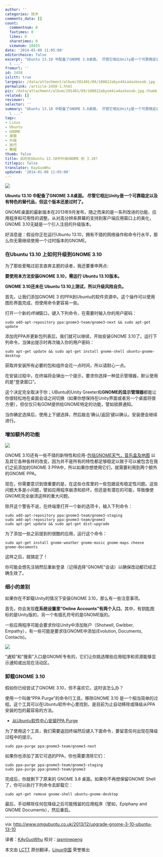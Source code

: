 ```yaml
---
author: ''
categories: 技术
comments_data: []
count:
  commentnum: 0
  favtimes: 0
  likes: 0
  sharetimes: 0
  viewnum: 10455
date: '2014-01-09 11:05:00'
editorchoice: false
excerpt: "Ubuntu 13.10 中配备了GNOME 3.8桌面。 尽管它相比Unity是一个可靠稳定以及有特色的替代品，但这个版本还是过时了。\r\nGNOME桌面的最新版本在2013年9月发布，随之而来的是一系列改进的功能、应用程序和可用性的调整。
  \ ..."
fromurl: ''
id: 2458
islctt: true
largepic: /data/attachment/album/201401/09/100812abyo44ia4askosob.jpg
permalink: /article-2458-1.html
pic: /data/attachment/album/201401/09/100812abyo44ia4askosob.jpg.thumb.jpg
related: []
reviewer: ''
selector: ''
summary: "Ubuntu 13.10 中配备了GNOME 3.8桌面。 尽管它相比Unity是一个可靠稳定以及有特色的替代品，但这个版本还是过时了。\r\nGNOME桌面的最新版本在2013年9月发布，随之而来的是一系列改进的功能、应用程序和可用性的调整。
  \ ..."
tags:
- Linux
- Ubuntu
- GNOME
- 桌面
- 升级
- 技巧
- 教程
thumb: false
title: 如何在Ubuntu 13.10中升级GNOME 到 3.10?
titlepic: false
translator: KayGuoWhu
updated: '2014-01-09 11:05:00'
---
```


![](/data/attachment/album/201401/09/100812abyo44ia4askosob.jpg)


**Ubuntu 13.10 中配备了GNOME 3.8桌面。 尽管它相比Unity是一个可靠稳定以及有特色的替代品，但这个版本还是过时了。**


GNOME桌面的最新版本在2013年9月发布，随之而来的是一系列改进的功能、应用程序和可用性的调整。从对高分辨率屏幕的支持到客户端应用窗口上的美化，GNOME 3.10无疑是一个引人注目的升级版本。


好消息是：假设你正在运行Ubuntu 13.10，拥有不错的网络操作和命令行水平，那么你无需继续使用一个过时版本的GNOME。


### 在Ubuntu 13.10 上如何升级到GNOME 3.10


为了那些爱略过前言直奔主题的读者，我还要重申两点:


**要使用本方法安装GNOME 3.10，需运行 Ubuntu 13.10版本。**


**GNOME 3.10还未在 Ubuntu 13.10上测试，所以升级风险自负。**


首先，让我们添加GNOME 3 的PPA到Ubuntu的软件资源中。这个操作可以使用图形界面完成，但使用命令更容易一些。


打开一个新的*终端*窗口，键入下列命令，在需要时输入你的用户密码：



```
sudo add-apt-repository ppa:gnome3-team/gnome3-next && sudo apt-get update

```

添加完PPA并更新包列表后，我们就可以继续，开始安装GNOME 3.10了。运行下列命令，当弹出提示时再次输入你的用户密码：



```
sudo apt-get update && sudo apt-get install gnome-shell ubuntu-gnome-desktop

```

获取并安装所有必要的包和组件会花一点时间，所以请耐心一点。


在安装过程中，在终端将会弹出一个提示，要求你选择一种显示管理器，默认使用的是“登录窗口”。


这个决定完全取决于你；UBuntu的Unity Greeter和**GNOME的显示管理器**都能让你很轻松地在桌面会话之间切换（如果你想保持在Unity界面或者另一个桌面将很方便），但仅仅只有GDM提供给GNOME特定的功能，譬如锁屏通知。


当你确定选择后，使用上下键选择，然后敲击‘确认/返回’键以确认。安装便会继续进行。


### 增加额外的功能


![](/data/attachment/album/201401/09/100814vyrkfrrzrr7qkfqv.jpg)


GNOME 3.10还有一些不错的新特性和应用-[包括GNOME天气，音乐盒及地图](http://www.omgubuntu.co.uk/2013/09/gnome-3-10-released-with-new-apps-experimental-wayland-support) 以及其它各种各样的改变。因为并不是所有的特性都足够稳定以致于可以被包含在我们之前添加的GNOME 3 PPA中，所以如果你想使用它们，就需要利用到两个额外的GNOME PPA。


现在，你需要意识到很重要的是，在这些仓库里的一些包据说有稳定性问题。这些问题大多是小问题，譬如应用程序崩溃和损坏。但还是有潜在的可能，导致像使GNOME完全崩溃这样的重大问题。


除开这个警告不说，在终端里打开一个新的选项卡，输入下列命令：



```
sudo add-apt-repository ppa:gnome3-team/gnome3-staging
sudo add-apt-repository ppa:gnome3-team/gnome3
sudo apt-get update && sudo apt-get dist-upgrade

```

为了添加一些之前提到的很酷的应用，运行这个命令：



```
sudo apt-get install gnome-weather gnome-music gnome-maps cheese gnome-documents

```

这样之后，就搞定了！


你可能会想先注销然后重新登录（记得选择“GNOME”会话）以确保改动都已经正确生效了。


### 细小的差别


如果你在不卸载Unity的情况下安装GNOME 3.10，那么有一些注意事项。


首先，你会发现**在系统设置里“Online Accounts”有两个入口**。其中，有钥匙图标的是Unity版的，另一个有插孔符号的是GNOME版的。


一些应用程序可能会要求你往Unity中添加账户（Shotwell, Gwibber, Empathy），有一些可能是要求往GNOME中添加(Evolution, Documents, Contacts)。


![](/data/attachment/album/201401/09/100815jjqq33rylec30xrc.jpg)


“通知”和“搜索”入口是GNOME专有的，它们让你挑选哪些应用程序和资源能够显示通知或出现在活动区。


### 卸载GNOME 3.10


假如你已经尝试了GNOME 3.10，但不喜欢它。这时该怎么办？


使用一个叫做“PPA Purge”的命令行工具，移除GNOME 3.10 是一个相当简单的过程。这个工具可以在Ubuntu软件中心里找到，是目前为止自动移除或降级从PPA安装的包的最容易的方法。


* [从Ubuntu软件中心安装PPA Purge](apt:ppa-purge)


为了使用这个工具，我们需要返回终端然后键入下面命令，要留意任何出现在降级过程中的提示。



```
sudo ppa-purge ppa:gnome3-team/gnome3-next

```

如果你也添加了其它可选的PPA，你也需要清除它们：



```
sudo ppa-purge ppa:gnome3-team/gnome3-staging
sudo ppa-purge ppa:gnome3-team/gnome3

```

完成后，你就剩下了原来的 GNOME 3.8 桌面。如果你不再想保留GNOME Shell了，你可以执行下列命令去卸载它：



```
sudo apt-get remove gnome-shell ubuntu-gnome-desktop

```

最后，手动移除任何在降级之后可能残留的应用程序（譬如，Epiphany and GNOME Documents），然后重启。




---


via: <http://www.omgubuntu.co.uk/2013/12/upgrade-gnome-3-10-ubuntu-13-10>


译者：[KAyGuoWhu](https://github.com/KayGuoWhu) 校对：[jasminepeng](https://github.com/jasminepeng)


本文由 [LCTT](https://github.com/LCTT/TranslateProject) 原创翻译，[Linux中国](http://linux.cn/) 荣誉推出